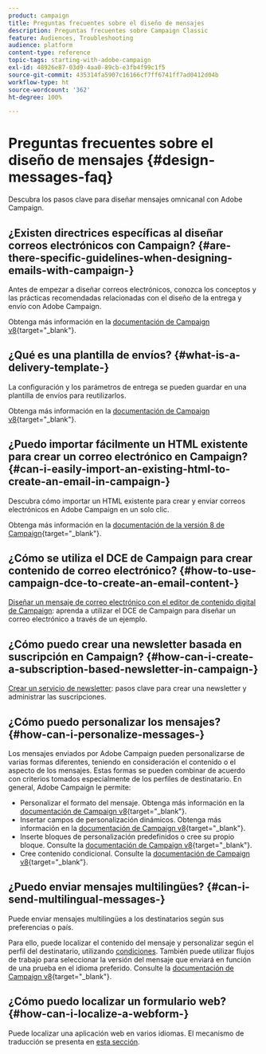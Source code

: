 ```yaml
---
product: campaign
title: Preguntas frecuentes sobre el diseño de mensajes
description: Preguntas frecuentes sobre Campaign Classic
feature: Audiences, Troubleshooting
audience: platform
content-type: reference
topic-tags: starting-with-adobe-campaign
exl-id: 48926e87-03d9-4aa0-89cb-e3fb4f99c1f5
source-git-commit: 435314fa5907c16166cf7ff6741ff7ad0412d04b
workflow-type: ht
source-wordcount: '362'
ht-degree: 100%

---
```


# Preguntas frecuentes sobre el diseño de mensajes {#design-messages-faq}



Descubra los pasos clave para diseñar mensajes omnicanal con Adobe Campaign.

## ¿Existen directrices específicas al diseñar correos electrónicos con Campaign? {#are-there-specific-guidelines-when-designing-emails-with-campaign-}

Antes de empezar a diseñar correos electrónicos, conozca los conceptos y las prácticas recomendadas relacionadas con el diseño de la entrega y envío con Adobe Campaign.

Obtenga más información en la [documentación de Campaign v8](https://experienceleague.adobe.com/docs/campaign/campaign-v8/send/delivery-best-practices.html?lang=es){target="_blank"}.

## ¿Qué es una plantilla de envíos? {#what-is-a-delivery-template-}

La configuración y los parámetros de entrega se pueden guardar en una plantilla de envíos para reutilizarlos.

Obtenga más información en la [documentación de Campaign v8](https://experienceleague.adobe.com/docs/campaign/campaign-v8/send/create-templates.html?lang=es){target="_blank"}.

## ¿Puedo importar fácilmente un HTML existente para crear un correo electrónico en Campaign? {#can-i-easily-import-an-existing-html-to-create-an-email-in-campaign-}

Descubra cómo importar un HTML existente para crear y enviar correos electrónicos en Adobe Campaign en un solo clic.

Obtenga más información en la [documentación de la versión 8 de Campaign](https://experienceleague.adobe.com/docs/campaign/campaign-v8/send/emails/defining-the-email-content.html?lang=es#message-content){target="_blank"}.

## ¿Cómo se utiliza el DCE de Campaign para crear contenido de correo electrónico? {#how-to-use-campaign-dce-to-create-an-email-content-}

[Diseñar un mensaje de correo electrónico con el editor de contenido digital de Campaign](../../web/using/use-case-creating-an-email-delivery.md): aprenda a utilizar el DCE de Campaign para diseñar un correo electrónico a través de un ejemplo.

## ¿Cómo puedo crear una newsletter basada en suscripción en Campaign? {#how-can-i-create-a-subscription-based-newsletter-in-campaign-}

[Crear un servicio de newsletter](../../delivery/using/managing-subscriptions.md): pasos clave para crear una newsletter y administrar las suscripciones.

## ¿Cómo puedo personalizar los mensajes? {#how-can-i-personalize-messages-}

Los mensajes enviados por Adobe Campaign pueden personalizarse de varias formas diferentes, teniendo en consideración el contenido o el aspecto de los mensajes. Estas formas se pueden combinar de acuerdo con criterios tomados especialmente de los perfiles de destinatario. En general, Adobe Campaign le permite:

* Personalizar el formato del mensaje. Obtenga más información en la [documentación de Campaign v8](https://experienceleague.adobe.com/docs/campaign/campaign-v8/send/emails/defining-the-email-content.html?lang=es#message-content){target="_blank"}.
* Insertar campos de personalización dinámicos. Obtenga más información en la [documentación de Campaign v8](https://experienceleague.adobe.com/docs/campaign/campaign-v8/send/personalize/personalization-fields.html?lang=es){target="_blank"}.
* Inserte bloques de personalización predefinidos o cree su propio bloque. Consulte la [documentación de Campaign v8](https://experienceleague.adobe.com/docs/campaign/campaign-v8/send/personalize/personalization-blocks.html?lang=es){target="_blank"}.
* Cree contenido condicional. Consulte la [documentación de Campaign v8](https://experienceleague.adobe.com/docs/campaign/campaign-v8/send/personalize/conditional-content.html?lang=es){target="_blank"}.

## ¿Puedo enviar mensajes multilingües? {#can-i-send-multilingual-messages-}

Puede enviar mensajes multilingües a los destinatarios según sus preferencias o país.

Para ello, puede localizar el contenido del mensaje y personalizar según el perfil del destinatario, utilizando [condiciones](../../delivery/using/conditional-content.md). También puede utilizar flujos de trabajo para seleccionar la versión del mensaje que enviará en función de una prueba en el idioma preferido. Consulte la [documentación de Campaign v8](https://experienceleague.adobe.com/docs/campaign/automation/workflows/wf-activities/targeting-activities/split.html?lang=es){target="_blank"}.

## ¿Cómo puedo localizar un formulario web? {#how-can-i-localize-a-webform-}

Puede localizar una aplicación web en varios idiomas. El mecanismo de traducción se presenta en [esta sección](../../web/using/translating-a-web-form.md).
